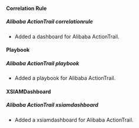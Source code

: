 #### Correlation Rule
##### Alibaba ActionTrail correlationrule
- Added a dashboard for Alibaba ActionTrail.
#### Playbook
##### Alibaba ActionTrail playbook
- Added a playbook for Alibaba ActionTrail.
#### XSIAMDashboard
##### Alibaba ActionTrail xsiamdashboard
- Added a xsiamdashboard for Alibaba ActionTrail.